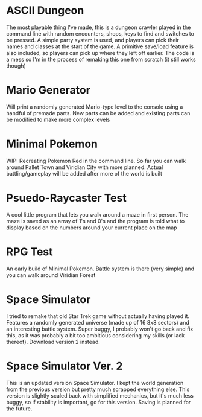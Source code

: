 # ASCII Dungeon
The most playable thing I've made, this is a dungeon crawler played in the command line with random encounters, shops, keys to find and switches to be pressed. A simple party system is used, and players can pick their names and classes at the start of the game. A primitive save/load feature is also included, so players can pick up where they left off earlier. The code is a mess so I'm in the process of remaking this one from scratch (it still works though)
# Mario Generator
Will print a randomly generated Mario-type level to the console using a handful of premade parts. New parts can be added and existing parts can be modified to make more complex levels
# Minimal Pokemon
WIP: Recreating Pokemon Red in the command line. So far you can walk around Pallet Town and Viridian City with more planned. Actual battling/gameplay will be added after more of the world is built
# Psuedo-Raycaster Test
A cool little program that lets you walk around a maze in first person. The maze is saved as an array of 1's and 0's and the program is told what to display based on the numbers around your current place on the map
# RPG Test
An early build of Minimal Pokemon. Battle system is there (very simple) and you can walk around Viridian Forest
# Space Simulator
I tried to remake that old Star Trek game without actually having played it. Features a randomly generated universe (made up of 16 8x8 sectors) and an interesting battle system. Super buggy, I probably won't go back and fix this, as it was probably a bit too ambitious considering my skills (or lack thereof). Download version 2 instead.
# Space Simulator Ver. 2
This is an updated version Space Simulator. I kept the world generation from the previous version but pretty much scrapped everything else. This version is slightly scaled back with simplified mechanics, but it's much less buggy, so if stability is important, go for this version. Saving is planned for the future.
